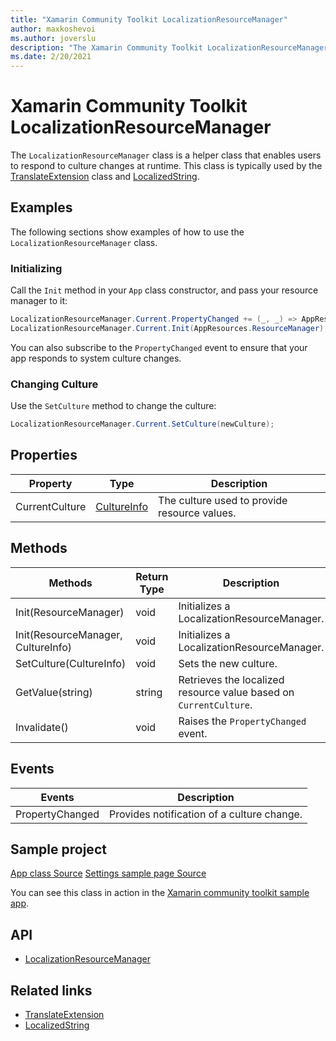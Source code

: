 ```yaml
---
title: "Xamarin Community Toolkit LocalizationResourceManager"
author: maxkoshevoi
ms.author: joverslu
description: "The Xamarin Community Toolkit LocalizationResourceManager helper class enables users to respond to culture changes at runtime."
ms.date: 2/20/2021
---
```


# Xamarin Community Toolkit LocalizationResourceManager

The `LocalizationResourceManager` class is a helper class that enables users to respond to culture changes at runtime. This class is typically used by the [TranslateExtension](../extensions/translateextension.md) class and [LocalizedString](localizedstring.md).

## Examples

The following sections show examples of how to use the `LocalizationResourceManager` class.

### Initializing

Call the `Init` method in your `App` class constructor, and pass your resource manager to it:

```csharp
LocalizationResourceManager.Current.PropertyChanged += (_, _) => AppResources.Culture = LocalizationResourceManager.Current.CurrentCulture;
LocalizationResourceManager.Current.Init(AppResources.ResourceManager);
```

You can also subscribe to the `PropertyChanged` event to ensure that your app responds to system culture changes.

### Changing Culture

Use the `SetCulture` method to change the culture:

```csharp
LocalizationResourceManager.Current.SetCulture(newCulture);
```

## Properties

| Property | Type | Description |
| -- | -- | -- |
| CurrentCulture | [CultureInfo](xref:System.Globalization.CultureInfo) | The culture used to provide resource values. |

## Methods

| Methods | Return Type | Description |
| -- | -- | -- |
| Init(ResourceManager) | void | Initializes a LocalizationResourceManager. |
| Init(ResourceManager, CultureInfo) | void | Initializes a LocalizationResourceManager. |
| SetCulture(CultureInfo) | void | Sets the new culture. |
| GetValue(string) | string | Retrieves the localized resource value based on `CurrentCulture`. |
| Invalidate() | void | Raises the `PropertyChanged` event. |

## Events

| Events | Description |
| -- | -- |
| PropertyChanged | Provides notification of a culture change. |

## Sample project

[App class Source](https://github.com/xamarin/XamarinCommunityToolkit/blob/main/samples/XCT.Sample/App.xaml.cs)
[Settings sample page Source](https://github.com/xamarin/XamarinCommunityToolkit/blob/main/samples/XCT.Sample/ViewModels/SettingViewModel.cs)

You can see this class in action in the [Xamarin community toolkit sample app](https://github.com/xamarin/XamarinCommunityToolkit/tree/main/samples/XCT.Sample).

## API

- [LocalizationResourceManager](https://github.com/xamarin/XamarinCommunityToolkit/blob/main/src/CommunityToolkit/Xamarin.CommunityToolkit/Helpers/LocalizationResourceManager.shared.cs)

## Related links

- [TranslateExtension](../extensions/translateextension.md)
- [LocalizedString](localizedstring.md)
